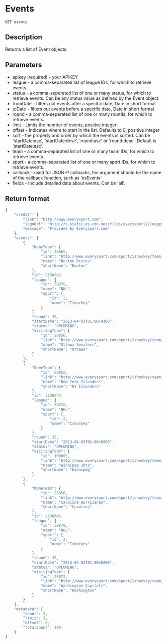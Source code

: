 # Events

    GET events

## Description
Returns a list of Event objects.  

## Parameters
* apikey (required) - your APIKEY
* league - a comma-separated list of league IDs, for which to retrieve events.
* status - a comma-seperated list of one or many status, for which to retrieve events. Can be any status value as defined by the Event object.
* fromDate - filters out events after a specific date, Date in short format
* toDate - filters out events before a specific date, Date in short format
* round - a comma-seperated list of one or many rounds, for which to retrieve events.
* limit - Limits the number of events, positive integer
* offset - Indicates where to start in the list. Defaults to 0, positive integer
* sort - the property and order by which the events is sorted. Can be 'startDate:asc', 'startDate:desc', 'round:asc' or 'round:desc'. Default is 'startDate:asc'.
* team - a comma-separated list of one or many team IDs, for which to retrieve events.  
* sport - a comma-separated list of one or many sport IDs, for which to retrieve events.  
* callback - used for JSON-P callbacks, the argument should be the name of the callback function, such as 'esEvents'
* fields - Include detailed data about events. Can be 'all'.

## Return format

```javascript	
{
    "credit": {
        "link": "http://www.everysport.com", 
        "logoUrl": "http://c.static.es-cdn.net/files/everysport2/images/icons/event/small/everysport.png", 
        "message": "Provided by Everysport.com"
    }, 
    "events": [
        {
            "homeTeam": {
                "id": 28065, 
                "link": "http://www.everysport.com/sport/ishockey/team/boston-bruins/28065", 
                "name": "Boston Bruins", 
                "shortName": "Boston"
            }, 
            "id": 2136643, 
            "league": {
                "id": 58878, 
                "name": "NHL", 
                "sport": {
                    "id": 2, 
                    "name": "Ishockey"
                }
            }, 
            "round": 35, 
            "startDate": "2013-04-03T01:00+0200", 
            "status": "UPCOMING", 
            "visitingTeam": {
                "id": 28050, 
                "link": "http://www.everysport.com/sport/ishockey/team/ottawa-senators/28050", 
                "name": "Ottawa Senators", 
                "shortName": "Ottawa"
            }
        }, 
        {
            "homeTeam": {
                "id": 28052, 
                "link": "http://www.everysport.com/sport/ishockey/team/new-york-islanders/28052", 
                "name": "New York Islanders", 
                "shortName": "NY Islanders"
            }, 
            "id": 2136644, 
            "league": {
                "id": 58878, 
                "name": "NHL", 
                "sport": {
                    "id": 2, 
                    "name": "Ishockey"
                }
            }, 
            "round": 35, 
            "startDate": "2013-04-03T01:00+0200", 
            "status": "UPCOMING", 
            "visitingTeam": {
                "id": 109005, 
                "link": "http://www.everysport.com/sport/ishockey/team/winnipeg-jets/109005", 
                "name": "Winnipeg Jets", 
                "shortName": "Winnipeg"
            }
        }, 
        {
            "homeTeam": {
                "id": 28056, 
                "link": "http://www.everysport.com/sport/ishockey/team/carolina-hurricanes/28056", 
                "name": "Carolina Hurricanes", 
                "shortName": "Carolina"
            }, 
            "id": 2136645, 
            "league": {
                "id": 58878, 
                "name": "NHL", 
                "sport": {
                    "id": 2, 
                    "name": "Ishockey"
                }
            }, 
            "round": 35, 
            "startDate": "2013-04-03T01:00+0200", 
            "status": "UPCOMING", 
            "visitingTeam": {
                "id": 28073, 
                "link": "http://www.everysport.com/sport/ishockey/team/washington-capitals/28073", 
                "name": "Washington Capitals", 
                "shortName": "Washington"
            }
        }
    ], 
    "metadata": {
        "count": 3, 
        "limit": 3, 
        "offset": 0, 
        "totalCount": 189
    }
}
```
